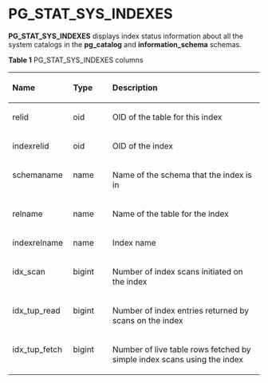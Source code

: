 # PG\_STAT\_SYS\_INDEXES<a name="EN-US_TOPIC_0289900028"></a>

**PG\_STAT\_SYS\_INDEXES**  displays index status information about all the system catalogs in the  **pg\_catalog**  and  **information\_schema**  schemas.

**Table  1**  PG\_STAT\_SYS\_INDEXES columns

<a name="en-us_topic_0283137691_en-us_topic_0237122451_en-us_topic_0059779068_t552010b487d34b5cb577e72709454957"></a>
<table><thead align="left"><tr id="en-us_topic_0283137691_en-us_topic_0237122451_en-us_topic_0059779068_r14b81a2983754a98b054e3fd79733a03"><th class="cellrowborder" valign="top" width="24.16%" id="mcps1.2.4.1.1"><p id="en-us_topic_0283137691_en-us_topic_0237122451_en-us_topic_0059779068_a9e5b5b3f4d6a48ad81555885c7e57870"><a name="en-us_topic_0283137691_en-us_topic_0237122451_en-us_topic_0059779068_a9e5b5b3f4d6a48ad81555885c7e57870"></a><a name="en-us_topic_0283137691_en-us_topic_0237122451_en-us_topic_0059779068_a9e5b5b3f4d6a48ad81555885c7e57870"></a>Name</p>
</th>
<th class="cellrowborder" valign="top" width="15.690000000000001%" id="mcps1.2.4.1.2"><p id="en-us_topic_0283137691_en-us_topic_0237122451_en-us_topic_0059779068_a5480981e54e748fca99cbf7eeba5541c"><a name="en-us_topic_0283137691_en-us_topic_0237122451_en-us_topic_0059779068_a5480981e54e748fca99cbf7eeba5541c"></a><a name="en-us_topic_0283137691_en-us_topic_0237122451_en-us_topic_0059779068_a5480981e54e748fca99cbf7eeba5541c"></a>Type</p>
</th>
<th class="cellrowborder" valign="top" width="60.150000000000006%" id="mcps1.2.4.1.3"><p id="en-us_topic_0283137691_en-us_topic_0237122451_en-us_topic_0059779068_ac52c0e512cba4937a76f7c6feb5b7dfd"><a name="en-us_topic_0283137691_en-us_topic_0237122451_en-us_topic_0059779068_ac52c0e512cba4937a76f7c6feb5b7dfd"></a><a name="en-us_topic_0283137691_en-us_topic_0237122451_en-us_topic_0059779068_ac52c0e512cba4937a76f7c6feb5b7dfd"></a>Description</p>
</th>
</tr>
</thead>
<tbody><tr id="en-us_topic_0283137691_en-us_topic_0237122451_en-us_topic_0059779068_r2f4c7829f3b742d4b29992bcdf9f16ca"><td class="cellrowborder" valign="top" width="24.16%" headers="mcps1.2.4.1.1 "><p id="en-us_topic_0283137691_en-us_topic_0237122451_en-us_topic_0059779068_a28c8ab007cae487696e1dbec96bb8fbd"><a name="en-us_topic_0283137691_en-us_topic_0237122451_en-us_topic_0059779068_a28c8ab007cae487696e1dbec96bb8fbd"></a><a name="en-us_topic_0283137691_en-us_topic_0237122451_en-us_topic_0059779068_a28c8ab007cae487696e1dbec96bb8fbd"></a>relid</p>
</td>
<td class="cellrowborder" valign="top" width="15.690000000000001%" headers="mcps1.2.4.1.2 "><p id="en-us_topic_0283137691_en-us_topic_0237122451_en-us_topic_0059779068_ae0aaa9c0c02e47f1b48c9a0763ea1e49"><a name="en-us_topic_0283137691_en-us_topic_0237122451_en-us_topic_0059779068_ae0aaa9c0c02e47f1b48c9a0763ea1e49"></a><a name="en-us_topic_0283137691_en-us_topic_0237122451_en-us_topic_0059779068_ae0aaa9c0c02e47f1b48c9a0763ea1e49"></a>oid</p>
</td>
<td class="cellrowborder" valign="top" width="60.150000000000006%" headers="mcps1.2.4.1.3 "><p id="en-us_topic_0283137691_en-us_topic_0237122451_en-us_topic_0059779068_a7e93399c4b984c65b97f7d741b0c191b"><a name="en-us_topic_0283137691_en-us_topic_0237122451_en-us_topic_0059779068_a7e93399c4b984c65b97f7d741b0c191b"></a><a name="en-us_topic_0283137691_en-us_topic_0237122451_en-us_topic_0059779068_a7e93399c4b984c65b97f7d741b0c191b"></a>OID of the table for this index</p>
</td>
</tr>
<tr id="en-us_topic_0283137691_en-us_topic_0237122451_en-us_topic_0059779068_r1e06451c9f4f4de89269148197b2bc18"><td class="cellrowborder" valign="top" width="24.16%" headers="mcps1.2.4.1.1 "><p id="en-us_topic_0283137691_en-us_topic_0237122451_en-us_topic_0059779068_acd09ccfccb484aa7a8c540ffb850fb77"><a name="en-us_topic_0283137691_en-us_topic_0237122451_en-us_topic_0059779068_acd09ccfccb484aa7a8c540ffb850fb77"></a><a name="en-us_topic_0283137691_en-us_topic_0237122451_en-us_topic_0059779068_acd09ccfccb484aa7a8c540ffb850fb77"></a>indexrelid</p>
</td>
<td class="cellrowborder" valign="top" width="15.690000000000001%" headers="mcps1.2.4.1.2 "><p id="en-us_topic_0283137691_en-us_topic_0237122451_en-us_topic_0059779068_a40ac1d4f55e148349e87c533666bd626"><a name="en-us_topic_0283137691_en-us_topic_0237122451_en-us_topic_0059779068_a40ac1d4f55e148349e87c533666bd626"></a><a name="en-us_topic_0283137691_en-us_topic_0237122451_en-us_topic_0059779068_a40ac1d4f55e148349e87c533666bd626"></a>oid</p>
</td>
<td class="cellrowborder" valign="top" width="60.150000000000006%" headers="mcps1.2.4.1.3 "><p id="en-us_topic_0283137691_en-us_topic_0237122451_en-us_topic_0059779068_afc86977563be4a819ab6780dfcf13675"><a name="en-us_topic_0283137691_en-us_topic_0237122451_en-us_topic_0059779068_afc86977563be4a819ab6780dfcf13675"></a><a name="en-us_topic_0283137691_en-us_topic_0237122451_en-us_topic_0059779068_afc86977563be4a819ab6780dfcf13675"></a>OID of the index </p>
</td>
</tr>
<tr id="en-us_topic_0283137691_en-us_topic_0237122451_en-us_topic_0059779068_r94cff559fe864d30b70130e9464bd6d4"><td class="cellrowborder" valign="top" width="24.16%" headers="mcps1.2.4.1.1 "><p id="en-us_topic_0283137691_en-us_topic_0237122451_en-us_topic_0059779068_ace5e5743024941758527af2295284375"><a name="en-us_topic_0283137691_en-us_topic_0237122451_en-us_topic_0059779068_ace5e5743024941758527af2295284375"></a><a name="en-us_topic_0283137691_en-us_topic_0237122451_en-us_topic_0059779068_ace5e5743024941758527af2295284375"></a>schemaname</p>
</td>
<td class="cellrowborder" valign="top" width="15.690000000000001%" headers="mcps1.2.4.1.2 "><p id="en-us_topic_0283137691_en-us_topic_0237122451_en-us_topic_0059779068_a0902708823fc439186beee1aa7c12739"><a name="en-us_topic_0283137691_en-us_topic_0237122451_en-us_topic_0059779068_a0902708823fc439186beee1aa7c12739"></a><a name="en-us_topic_0283137691_en-us_topic_0237122451_en-us_topic_0059779068_a0902708823fc439186beee1aa7c12739"></a>name</p>
</td>
<td class="cellrowborder" valign="top" width="60.150000000000006%" headers="mcps1.2.4.1.3 "><p id="en-us_topic_0283137691_en-us_topic_0237122451_en-us_topic_0059779068_a447a16eaf739444684204f52ec978343"><a name="en-us_topic_0283137691_en-us_topic_0237122451_en-us_topic_0059779068_a447a16eaf739444684204f52ec978343"></a><a name="en-us_topic_0283137691_en-us_topic_0237122451_en-us_topic_0059779068_a447a16eaf739444684204f52ec978343"></a>Name of the schema that the index is in</p>
</td>
</tr>
<tr id="en-us_topic_0283137691_en-us_topic_0237122451_en-us_topic_0059779068_r98bec6aed7aa4d67839f2d14fe507996"><td class="cellrowborder" valign="top" width="24.16%" headers="mcps1.2.4.1.1 "><p id="en-us_topic_0283137691_en-us_topic_0237122451_en-us_topic_0059779068_a2374eb811cc349188cc0477c4e8a3f72"><a name="en-us_topic_0283137691_en-us_topic_0237122451_en-us_topic_0059779068_a2374eb811cc349188cc0477c4e8a3f72"></a><a name="en-us_topic_0283137691_en-us_topic_0237122451_en-us_topic_0059779068_a2374eb811cc349188cc0477c4e8a3f72"></a>relname</p>
</td>
<td class="cellrowborder" valign="top" width="15.690000000000001%" headers="mcps1.2.4.1.2 "><p id="en-us_topic_0283137691_en-us_topic_0237122451_en-us_topic_0059779068_a98cbca4237404d8e9f307593d6f38333"><a name="en-us_topic_0283137691_en-us_topic_0237122451_en-us_topic_0059779068_a98cbca4237404d8e9f307593d6f38333"></a><a name="en-us_topic_0283137691_en-us_topic_0237122451_en-us_topic_0059779068_a98cbca4237404d8e9f307593d6f38333"></a>name</p>
</td>
<td class="cellrowborder" valign="top" width="60.150000000000006%" headers="mcps1.2.4.1.3 "><p id="en-us_topic_0283137691_en-us_topic_0237122451_en-us_topic_0059779068_a1fda435b275440f6808a00a8d17d454f"><a name="en-us_topic_0283137691_en-us_topic_0237122451_en-us_topic_0059779068_a1fda435b275440f6808a00a8d17d454f"></a><a name="en-us_topic_0283137691_en-us_topic_0237122451_en-us_topic_0059779068_a1fda435b275440f6808a00a8d17d454f"></a>Name of the table for the index</p>
</td>
</tr>
<tr id="en-us_topic_0283137691_en-us_topic_0237122451_en-us_topic_0059779068_r94e41ad8fb144d68b9c5fd96918be29e"><td class="cellrowborder" valign="top" width="24.16%" headers="mcps1.2.4.1.1 "><p id="en-us_topic_0283137691_en-us_topic_0237122451_en-us_topic_0059779068_aaaac1e049b724778a67c930d47fa5416"><a name="en-us_topic_0283137691_en-us_topic_0237122451_en-us_topic_0059779068_aaaac1e049b724778a67c930d47fa5416"></a><a name="en-us_topic_0283137691_en-us_topic_0237122451_en-us_topic_0059779068_aaaac1e049b724778a67c930d47fa5416"></a>indexrelname</p>
</td>
<td class="cellrowborder" valign="top" width="15.690000000000001%" headers="mcps1.2.4.1.2 "><p id="en-us_topic_0283137691_en-us_topic_0237122451_en-us_topic_0059779068_a046eed780a30452cb3a45be5ac9d3262"><a name="en-us_topic_0283137691_en-us_topic_0237122451_en-us_topic_0059779068_a046eed780a30452cb3a45be5ac9d3262"></a><a name="en-us_topic_0283137691_en-us_topic_0237122451_en-us_topic_0059779068_a046eed780a30452cb3a45be5ac9d3262"></a>name</p>
</td>
<td class="cellrowborder" valign="top" width="60.150000000000006%" headers="mcps1.2.4.1.3 "><p id="en-us_topic_0283137691_en-us_topic_0237122451_en-us_topic_0059779068_ab62699bab6cd4d3e90d4cdf9db97c763"><a name="en-us_topic_0283137691_en-us_topic_0237122451_en-us_topic_0059779068_ab62699bab6cd4d3e90d4cdf9db97c763"></a><a name="en-us_topic_0283137691_en-us_topic_0237122451_en-us_topic_0059779068_ab62699bab6cd4d3e90d4cdf9db97c763"></a>Index name</p>
</td>
</tr>
<tr id="en-us_topic_0283137691_en-us_topic_0237122451_en-us_topic_0059779068_r43528efb1bcb43d5b10e7059a5c653c7"><td class="cellrowborder" valign="top" width="24.16%" headers="mcps1.2.4.1.1 "><p id="en-us_topic_0283137691_en-us_topic_0237122451_en-us_topic_0059779068_a183ef6bf49534039b0cd687dc93c6ce4"><a name="en-us_topic_0283137691_en-us_topic_0237122451_en-us_topic_0059779068_a183ef6bf49534039b0cd687dc93c6ce4"></a><a name="en-us_topic_0283137691_en-us_topic_0237122451_en-us_topic_0059779068_a183ef6bf49534039b0cd687dc93c6ce4"></a>idx_scan</p>
</td>
<td class="cellrowborder" valign="top" width="15.690000000000001%" headers="mcps1.2.4.1.2 "><p id="en-us_topic_0283137691_en-us_topic_0237122451_en-us_topic_0059779068_a7e3162db2b00409a92779f4a604095cd"><a name="en-us_topic_0283137691_en-us_topic_0237122451_en-us_topic_0059779068_a7e3162db2b00409a92779f4a604095cd"></a><a name="en-us_topic_0283137691_en-us_topic_0237122451_en-us_topic_0059779068_a7e3162db2b00409a92779f4a604095cd"></a>bigint</p>
</td>
<td class="cellrowborder" valign="top" width="60.150000000000006%" headers="mcps1.2.4.1.3 "><p id="en-us_topic_0283137691_en-us_topic_0237122451_en-us_topic_0059779068_a24e2355a627643b2aa5bcc66436f2899"><a name="en-us_topic_0283137691_en-us_topic_0237122451_en-us_topic_0059779068_a24e2355a627643b2aa5bcc66436f2899"></a><a name="en-us_topic_0283137691_en-us_topic_0237122451_en-us_topic_0059779068_a24e2355a627643b2aa5bcc66436f2899"></a>Number of index scans initiated on the index</p>
</td>
</tr>
<tr id="en-us_topic_0283137691_en-us_topic_0237122451_en-us_topic_0059779068_rbc9a6f7f47174125acf0e41329cef395"><td class="cellrowborder" valign="top" width="24.16%" headers="mcps1.2.4.1.1 "><p id="en-us_topic_0283137691_en-us_topic_0237122451_en-us_topic_0059779068_a40a07d443f624a3b8a7e2d1178609a34"><a name="en-us_topic_0283137691_en-us_topic_0237122451_en-us_topic_0059779068_a40a07d443f624a3b8a7e2d1178609a34"></a><a name="en-us_topic_0283137691_en-us_topic_0237122451_en-us_topic_0059779068_a40a07d443f624a3b8a7e2d1178609a34"></a>idx_tup_read</p>
</td>
<td class="cellrowborder" valign="top" width="15.690000000000001%" headers="mcps1.2.4.1.2 "><p id="en-us_topic_0283137691_en-us_topic_0237122451_en-us_topic_0059779068_a956523a3fb424abaa0c418db2dd876b1"><a name="en-us_topic_0283137691_en-us_topic_0237122451_en-us_topic_0059779068_a956523a3fb424abaa0c418db2dd876b1"></a><a name="en-us_topic_0283137691_en-us_topic_0237122451_en-us_topic_0059779068_a956523a3fb424abaa0c418db2dd876b1"></a>bigint</p>
</td>
<td class="cellrowborder" valign="top" width="60.150000000000006%" headers="mcps1.2.4.1.3 "><p id="en-us_topic_0283137691_en-us_topic_0237122451_en-us_topic_0059779068_a2fc3a286b8544671b8094853c4d964d0"><a name="en-us_topic_0283137691_en-us_topic_0237122451_en-us_topic_0059779068_a2fc3a286b8544671b8094853c4d964d0"></a><a name="en-us_topic_0283137691_en-us_topic_0237122451_en-us_topic_0059779068_a2fc3a286b8544671b8094853c4d964d0"></a>Number of index entries returned by scans on the index</p>
</td>
</tr>
<tr id="en-us_topic_0283137691_en-us_topic_0237122451_en-us_topic_0059779068_r49f9b75c935a450dae30d5a34076173b"><td class="cellrowborder" valign="top" width="24.16%" headers="mcps1.2.4.1.1 "><p id="en-us_topic_0283137691_en-us_topic_0237122451_en-us_topic_0059779068_a4781f85089804c79bac8b744bf712d14"><a name="en-us_topic_0283137691_en-us_topic_0237122451_en-us_topic_0059779068_a4781f85089804c79bac8b744bf712d14"></a><a name="en-us_topic_0283137691_en-us_topic_0237122451_en-us_topic_0059779068_a4781f85089804c79bac8b744bf712d14"></a>idx_tup_fetch</p>
</td>
<td class="cellrowborder" valign="top" width="15.690000000000001%" headers="mcps1.2.4.1.2 "><p id="en-us_topic_0283137691_en-us_topic_0237122451_en-us_topic_0059779068_a0387ce3eed37404992b0649ef680a6e3"><a name="en-us_topic_0283137691_en-us_topic_0237122451_en-us_topic_0059779068_a0387ce3eed37404992b0649ef680a6e3"></a><a name="en-us_topic_0283137691_en-us_topic_0237122451_en-us_topic_0059779068_a0387ce3eed37404992b0649ef680a6e3"></a>bigint</p>
</td>
<td class="cellrowborder" valign="top" width="60.150000000000006%" headers="mcps1.2.4.1.3 "><p id="en-us_topic_0283137691_en-us_topic_0237122451_en-us_topic_0059779068_ac139ff3511f04034860e06bae1cdfaf7"><a name="en-us_topic_0283137691_en-us_topic_0237122451_en-us_topic_0059779068_ac139ff3511f04034860e06bae1cdfaf7"></a><a name="en-us_topic_0283137691_en-us_topic_0237122451_en-us_topic_0059779068_ac139ff3511f04034860e06bae1cdfaf7"></a>Number of live table rows fetched by simple index scans using the index </p>
</td>
</tr>
</tbody>
</table>


